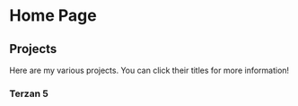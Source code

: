 # Home Page

## Projects
Here are my various projects. You can click their titles for more information!

### Terzan 5

